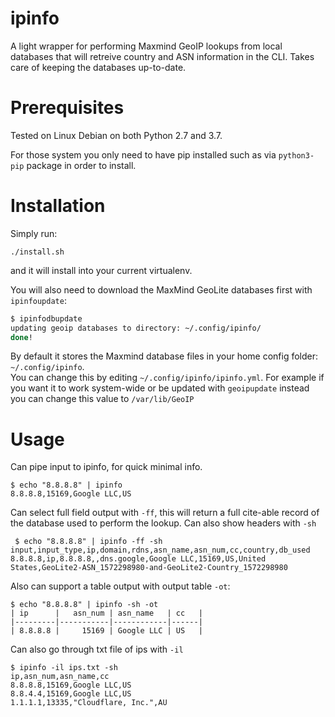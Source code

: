 # ipinfo

A light wrapper for performing Maxmind GeoIP lookups from local databases that will retreive country
and ASN information in the CLI. Takes care of keeping the databases up-to-date.

# Prerequisites

Tested on Linux Debian on both Python 2.7 and 3.7.  

For those system you only need to have pip installed such as via `python3-pip` package in order
to install. 

# Installation

Simply run:

```
./install.sh
```

and it will install into your current virtualenv. 

You will also need to download the MaxMind GeoLite databases first with `ipinfoupdate`:

```bash
$ ipinfodbupdate 
updating geoip databases to directory: ~/.config/ipinfo/
done!
```

By default it stores the Maxmind database files in your home config folder: `~/.config/ipinfo`.  
You can change this by editing `~/.config/ipinfo/ipinfo.yml`.  For example if you want it to work system-wide 
or be updated with `geoipupdate` instead you can change this value to `/var/lib/GeoIP`

# Usage

Can pipe input to ipinfo, for quick minimal info.
 
```
$ echo "8.8.8.8" | ipinfo
8.8.8.8,15169,Google LLC,US
```

Can select full field output with `-ff`, this will return a full cite-able record of the database used to perform the 
lookup.  Can also show headers with `-sh`

```
 $ echo "8.8.8.8" | ipinfo -ff -sh
input,input_type,ip,domain,rdns,asn_name,asn_num,cc,country,db_used
8.8.8.8,ip,8.8.8.8,,dns.google,Google LLC,15169,US,United States,GeoLite2-ASN_1572298980-and-GeoLite2-Country_1572298980
```

Also can support a table output with output table `-ot`:

```
$ echo "8.8.8.8" | ipinfo -sh -ot    
| ip      |   asn_num | asn_name   | cc   |
|---------|-----------|------------|------|
| 8.8.8.8 |     15169 | Google LLC | US   |
```

Can also go through txt file of ips with `-il`

```
$ ipinfo -il ips.txt -sh
ip,asn_num,asn_name,cc
8.8.8.8,15169,Google LLC,US
8.8.4.4,15169,Google LLC,US
1.1.1.1,13335,"Cloudflare, Inc.",AU
```
